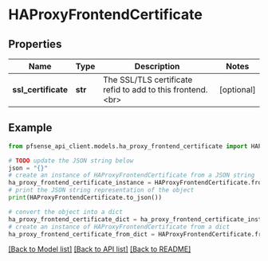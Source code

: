 # HAProxyFrontendCertificate


## Properties

Name | Type | Description | Notes
------------ | ------------- | ------------- | -------------
**ssl_certificate** | **str** | The SSL/TLS certificate refid to add to this frontend.&lt;br&gt; | [optional] 

## Example

```python
from pfsense_api_client.models.ha_proxy_frontend_certificate import HAProxyFrontendCertificate

# TODO update the JSON string below
json = "{}"
# create an instance of HAProxyFrontendCertificate from a JSON string
ha_proxy_frontend_certificate_instance = HAProxyFrontendCertificate.from_json(json)
# print the JSON string representation of the object
print(HAProxyFrontendCertificate.to_json())

# convert the object into a dict
ha_proxy_frontend_certificate_dict = ha_proxy_frontend_certificate_instance.to_dict()
# create an instance of HAProxyFrontendCertificate from a dict
ha_proxy_frontend_certificate_from_dict = HAProxyFrontendCertificate.from_dict(ha_proxy_frontend_certificate_dict)
```
[[Back to Model list]](../README.md#documentation-for-models) [[Back to API list]](../README.md#documentation-for-api-endpoints) [[Back to README]](../README.md)


